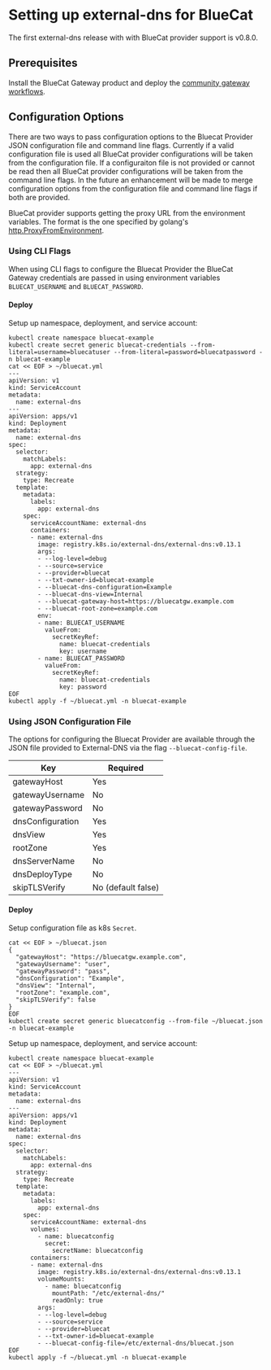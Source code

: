 # Setting up external-dns for BlueCat

The first external-dns release with with BlueCat provider support is v0.8.0.

## Prerequisites
Install the BlueCat Gateway product and deploy the [community gateway workflows](https://github.com/bluecatlabs/gateway-workflows).

## Configuration Options

There are two ways to pass configuration options to the Bluecat Provider JSON configuration file and command line flags. Currently if a valid configuration file is used all
BlueCat provider configurations will be taken from the configuration file. If a configuraiton file is not provided or cannot be read then all BlueCat provider configurations will
be taken from the command line flags. In the future an enhancement will be made to merge configuration options from the configuration file and command line flags if both are provided.

BlueCat provider supports getting the proxy URL from the environment variables. The format is the one specified by golang's [http.ProxyFromEnvironment](https://pkg.go.dev/net/http#ProxyFromEnvironment).

### Using CLI Flags
When using CLI flags to configure the Bluecat Provider the BlueCat Gateway credentials are passed in using environment variables `BLUECAT_USERNAME` and `BLUECAT_PASSWORD`.

#### Deploy
Setup up namespace, deployment, and service account:
```
kubectl create namespace bluecat-example
kubectl create secret generic bluecat-credentials --from-literal=username=bluecatuser --from-literal=password=bluecatpassword -n bluecat-example
cat << EOF > ~/bluecat.yml
---
apiVersion: v1
kind: ServiceAccount
metadata:
  name: external-dns
---
apiVersion: apps/v1
kind: Deployment
metadata:
  name: external-dns
spec:
  selector:
    matchLabels:
      app: external-dns
  strategy:
    type: Recreate
  template:
    metadata:
      labels:
        app: external-dns
    spec:
      serviceAccountName: external-dns
      containers:
      - name: external-dns
        image: registry.k8s.io/external-dns/external-dns:v0.13.1
        args:
        - --log-level=debug
        - --source=service
        - --provider=bluecat
        - --txt-owner-id=bluecat-example
        - --bluecat-dns-configuration=Example
        - --bluecat-dns-view=Internal
        - --bluecat-gateway-host=https://bluecatgw.example.com
        - --bluecat-root-zone=example.com
        env:
        - name: BLUECAT_USERNAME
          valueFrom:
            secretKeyRef:
              name: bluecat-credentials
              key: username
        - name: BLUECAT_PASSWORD
          valueFrom:
            secretKeyRef:
              name: bluecat-credentials
              key: password
EOF
kubectl apply -f ~/bluecat.yml -n bluecat-example
```


### Using JSON Configuration File
The options for configuring the Bluecat Provider are available through the JSON file provided to External-DNS via the flag `--bluecat-config-file`.

| Key               | Required           |
| ----------------- | ------------------ |
| gatewayHost       | Yes                |
| gatewayUsername   | No                 |
| gatewayPassword   | No                 |
| dnsConfiguration  | Yes                |
| dnsView           | Yes                |
| rootZone          | Yes                |
| dnsServerName     | No                 |
| dnsDeployType     | No                 |
| skipTLSVerify     | No (default false) |

#### Deploy
Setup configuration file as k8s `Secret`.
```
cat << EOF > ~/bluecat.json
{
  "gatewayHost": "https://bluecatgw.example.com",
  "gatewayUsername": "user",
  "gatewayPassword": "pass",
  "dnsConfiguration": "Example",
  "dnsView": "Internal",
  "rootZone": "example.com",
  "skipTLSVerify": false
}
EOF
kubectl create secret generic bluecatconfig --from-file ~/bluecat.json -n bluecat-example
```

Setup up namespace, deployment, and service account:
```
kubectl create namespace bluecat-example
cat << EOF > ~/bluecat.yml
---
apiVersion: v1
kind: ServiceAccount
metadata:
  name: external-dns
---
apiVersion: apps/v1
kind: Deployment
metadata:
  name: external-dns
spec:
  selector:
    matchLabels:
      app: external-dns
  strategy:
    type: Recreate
  template:
    metadata:
      labels:
        app: external-dns
    spec:
      serviceAccountName: external-dns
      volumes:
        - name: bluecatconfig
          secret:
            secretName: bluecatconfig
      containers:
      - name: external-dns
        image: registry.k8s.io/external-dns/external-dns:v0.13.1
        volumeMounts:
          - name: bluecatconfig
            mountPath: "/etc/external-dns/"
            readOnly: true
        args:
        - --log-level=debug
        - --source=service
        - --provider=bluecat
        - --txt-owner-id=bluecat-example
        - --bluecat-config-file=/etc/external-dns/bluecat.json
EOF
kubectl apply -f ~/bluecat.yml -n bluecat-example
```
